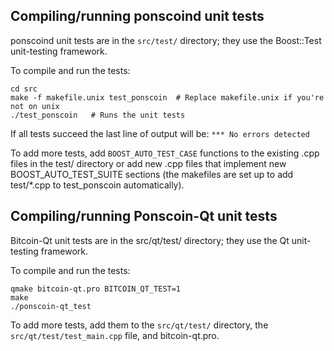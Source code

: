 Compiling/running ponscoind unit tests
------------------------------------

ponscoind unit tests are in the `src/test/` directory; they
use the Boost::Test unit-testing framework.

To compile and run the tests:

	cd src
	make -f makefile.unix test_ponscoin  # Replace makefile.unix if you're not on unix
	./test_ponscoin   # Runs the unit tests

If all tests succeed the last line of output will be:
`*** No errors detected`

To add more tests, add `BOOST_AUTO_TEST_CASE` functions to the existing
.cpp files in the test/ directory or add new .cpp files that
implement new BOOST_AUTO_TEST_SUITE sections (the makefiles are
set up to add test/*.cpp to test_ponscoin automatically).


Compiling/running Ponscoin-Qt unit tests
---------------------------------------

Bitcoin-Qt unit tests are in the src/qt/test/ directory; they
use the Qt unit-testing framework.

To compile and run the tests:

	qmake bitcoin-qt.pro BITCOIN_QT_TEST=1
	make
	./ponscoin-qt_test

To add more tests, add them to the `src/qt/test/` directory,
the `src/qt/test/test_main.cpp` file, and bitcoin-qt.pro.
